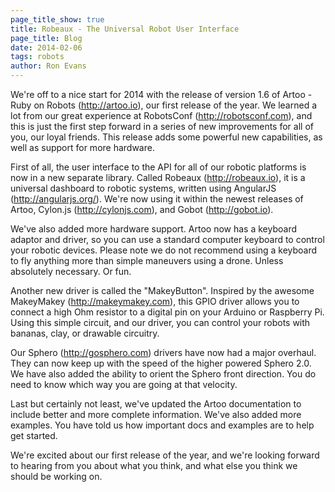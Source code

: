 ```yaml
---
page_title_show: true
title: Robeaux - The Universal Robot User Interface
page_title: Blog
date: 2014-02-06
tags: robots
author: Ron Evans
---
```


We're off to a nice start for 2014 with the release of version 1.6 of Artoo - Ruby on Robots (http://artoo.io), our first release of the year. We learned a lot from our great experience at RobotsConf (http://robotsconf.com), and this is just the first step forward in a series of new improvements for all of you, our loyal friends. This release adds some powerful new capabilities, as well as support for more hardware. 

First of all, the user interface to the API for all of our robotic platforms is now in a new separate library. Called Robeaux (http://robeaux.io), it is a universal dashboard to robotic systems, written using AngularJS (http://angularjs.org/). We're now using it within the newest releases of Artoo, Cylon.js (http://cylonjs.com), and Gobot (http://gobot.io).

We've also added more hardware support. Artoo now has a keyboard adaptor and driver, so you can use a standard computer keyboard to control your robotic devices. Please note we do not recommend using a keyboard to fly anything more than simple maneuvers using a drone. Unless absolutely necessary. Or fun.

Another new driver is called the "MakeyButton". Inspired by the awesome MakeyMakey (http://makeymakey.com), this GPIO driver allows you to connect a high Ohm resistor to a digital pin on your Arduino or Raspberry Pi. Using this simple circuit, and our driver, you can control your robots with bananas, clay, or drawable circuitry.

Our Sphero (http://gosphero.com) drivers have now had a major overhaul. They can now keep up with the speed of the higher powered Sphero 2.0. We have also added the ability to orient the Sphero front direction. You do need to know which way you are going at that velocity.

Last but certainly not least, we've updated the Artoo documentation to include better and more complete information. We've also added more examples. You have told us how important docs and examples are to help get started.

We're excited about our first release of the year, and we're looking forward to hearing from you about what you think, and what else you think we should be working on.

